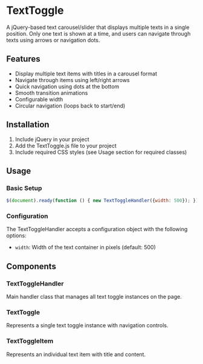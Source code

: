 # TextToggle

A jQuery-based text carousel/slider that displays multiple texts in a single position. Only one text is shown at a time, and users can navigate through texts using arrows or navigation dots.

## Features

- Display multiple text items with titles in a carousel format
- Navigate through items using left/right arrows
- Quick navigation using dots at the bottom
- Smooth transition animations
- Configurable width
- Circular navigation (loops back to start/end)

## Installation

1. Include jQuery in your project
2. Add the TextToggle.js file to your project
3. Include required CSS styles (see Usage section for required classes)

## Usage

### Basic Setup
```javascript 
$(document).ready(function () { new TextToggleHandler({width: 500}); });
```

### Configuration

The TextToggleHandler accepts a configuration object with the following options:

- `width`: Width of the text container in pixels (default: 500)

## Components

### TextToggleHandler

Main handler class that manages all text toggle instances on the page.

### TextToggle

Represents a single text toggle instance with navigation controls.

### TextToggleItem

Represents an individual text item with title and content.
